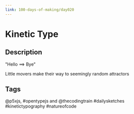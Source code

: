 ```yaml
---
link: 100-days-of-making/day020
---
```


# Kinetic Type 

## Description

"Hello ==> Bye" 

Little movers make their way to seemingly random attractors 

## Tags
@p5xjs, #opentypejs and @thecodingtrain #dailysketches #kinetictypography #natureofcode

 